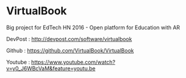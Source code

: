 # VirtualBook

Big project for EdTech HN 2016 - Open platform for Education with AR

DevPost : http://devpost.com/software/virtualbook

Github : https://github.com/VirtualBook/VirtualBook

Youtube : https://www.youtube.com/watch?v=y0_J6WBcVaM&feature=youtu.be
